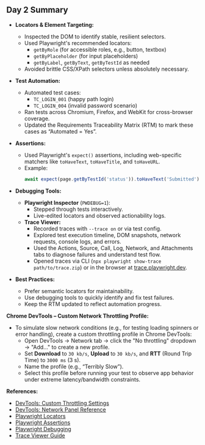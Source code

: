 ## Day 2 Summary

- **Locators & Element Targeting:**  
  - Inspected the DOM to identify stable, resilient selectors.
  - Used Playwright's recommended locators:  
    - `getByRole` (for accessible roles, e.g., button, textbox)
    - `getByPlaceholder` (for input placeholders)
    - `getByLabel`, `getByText`, `getByTestId` as needed
  - Avoided brittle CSS/XPath selectors unless absolutely necessary.

- **Test Automation:**  
  - Automated test cases:
    - `TC_LOGIN_001` (happy path login)
    - `TC_LOGIN_004` (invalid password scenario)
  - Ran tests across Chromium, Firefox, and WebKit for cross-browser coverage.
  - Updated the Requirements Traceability Matrix (RTM) to mark these cases as “Automated = Yes”.

- **Assertions:**  
  - Used Playwright's `expect()` assertions, including web-specific matchers like `toHaveText`, `toHaveTitle`, and `toHaveURL`.
  - Example:  
    ```js
    await expect(page.getByTestId('status')).toHaveText('Submitted');
    ```

- **Debugging Tools:**  
  - **Playwright Inspector** (`PWDEBUG=1`):  
    - Stepped through tests interactively.
    - Live-edited locators and observed actionability logs.
  - **Trace Viewer:**  
    - Recorded traces with `--trace on` or via test config.
    - Explored test execution timeline, DOM snapshots, network requests, console logs, and errors.
    - Used the Actions, Source, Call, Log, Network, and Attachments tabs to diagnose failures and understand test flow.
    - Opened traces via CLI (`npx playwright show-trace path/to/trace.zip`) or in the browser at [trace.playwright.dev](https://trace.playwright.dev).

- **Best Practices:**  
  - Prefer semantic locators for maintainability.
  - Use debugging tools to quickly identify and fix test failures.
  - Keep the RTM updated to reflect automation progress.

**Chrome DevTools – Custom Network Throttling Profile:**

- To simulate slow network conditions (e.g., for testing loading spinners or error handling), create a custom throttling profile in Chrome DevTools:
  - Open DevTools → Network tab → click the "No throttling" dropdown → "Add..." to create a new profile.
  - Set **Download** to `30 kb/s`, **Upload** to `30 kb/s`, and **RTT** (Round Trip Time) to `3000 ms` (3 s).
  - Name the profile (e.g., “Terribly Slow”).
  - Select this profile before running your test to observe app behavior under extreme latency/bandwidth constraints.

**References:**  
- [DevTools: Custom Throttling Settings](https://developer.chrome.com/docs/devtools/settings/throttling)
- [DevTools: Network Panel Reference](https://developer.chrome.com/docs/devtools/network/reference)
- [Playwright Locators](https://playwright.dev/docs/locators)
- [Playwright Assertions](https://playwright.dev/docs/test-assertions)
- [Playwright Debugging](https://playwright.dev/docs/debug)
- [Trace Viewer Guide](https://playwright.dev/docs/trace-viewer)
